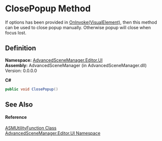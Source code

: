 # ClosePopup Method


If options has been provided in <a href="M_AdvancedSceneManager_Editor_UI_ASMUtilityFunction_OnInvoke">OnInvoke(VisualElement)</a>, then this method can be used to close popup manually. Otherwise popup will close when focus lost.



## Definition
**Namespace:** <a href="N_AdvancedSceneManager_Editor_UI">AdvancedSceneManager.Editor.UI</a>  
**Assembly:** AdvancedSceneManager (in AdvancedSceneManager.dll) Version: 0.0.0.0

**C#**
``` C#
public void ClosePopup()
```



## See Also


#### Reference
<a href="T_AdvancedSceneManager_Editor_UI_ASMUtilityFunction">ASMUtilityFunction Class</a>  
<a href="N_AdvancedSceneManager_Editor_UI">AdvancedSceneManager.Editor.UI Namespace</a>  
